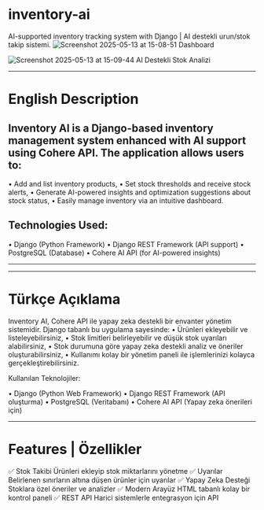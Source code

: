 # inventory-ai
AI-supported inventory tracking system with Django | AI destekli urun/stok takip sistemi.
![Screenshot 2025-05-13 at 15-08-51 Dashboard](https://github.com/user-attachments/assets/ef957429-b902-4c03-8c02-86ce4648f9c8)

![Screenshot 2025-05-13 at 15-09-44 AI Destekli Stok Analizi](https://github.com/user-attachments/assets/7a3ca623-7b74-4627-8e2c-fd148d19a1cb)

****
# English Description

## Inventory AI is a Django-based inventory management system enhanced with AI support using Cohere API. The application allows users to:
  •	Add and list inventory products,
	•	Set stock thresholds and receive stock alerts,
	•	Generate AI-powered insights and optimization suggestions about stock status,
	•	Easily manage inventory via an intuitive dashboard.

## Technologies Used:

  •	Django (Python Framework)
	•	Django REST Framework (API support)
	•	PostgreSQL (Database)
	•	Cohere AI API (for AI-powered insights)
****


****
# Türkçe Açıklama

Inventory AI, Cohere API ile yapay zeka destekli bir envanter yönetim sistemidir. Django tabanlı bu uygulama sayesinde:
	•	Ürünleri ekleyebilir ve listeleyebilirsiniz,
	•	Stok limitleri belirleyebilir ve düşük stok uyarıları alabilirsiniz,
	•	Stok durumuna göre yapay zeka destekli analiz ve öneriler oluşturabilirsiniz,
	•	Kullanımı kolay bir yönetim paneli ile işlemlerinizi kolayca gerçekleştirebilirsiniz.

Kullanılan Teknolojiler:

  •	Django (Python Web Framework)
	•	Django REST Framework (API oluşturma)
	•	PostgreSQL (Veritabanı)
	•	Cohere AI API (Yapay zeka önerileri için)

 ****



# Features | Özellikler
✅ Stok Takibi	Ürünleri ekleyip stok miktarlarını yönetme
✅ Uyarılar	Belirlenen sınırların altına düşen ürünler için uyarılar
✅ Yapay Zeka Desteği	Stoklara özel öneriler ve analizler
✅ Modern Arayüz	HTML tabanlı kolay bir kontrol paneli
✅ REST API	Harici sistemlerle entegrasyon için API 
